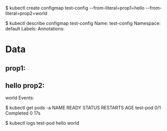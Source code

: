 $ kubectl create configmap test-config --from-literal=prop1=hello --from-literal=prop2=world

$ kubectl describe configmap test-config
Name:         test-config
Namespace:    default
Labels:       <none>
Annotations:  <none>

Data
====
prop1:
----
hello
prop2:
----
world
Events:  <none>

$ kubectl get pods -a
NAME                        READY     STATUS      RESTARTS   AGE
test-pod                    0/1       Completed   0          17s

$ kubectl logs test-pod
hello world
